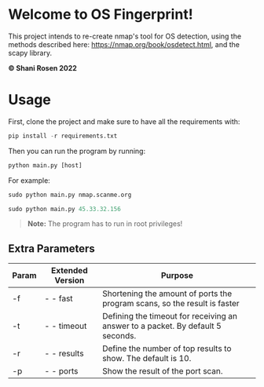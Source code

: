 # Welcome to OS Fingerprint!

This project intends to re-create nmap's tool for OS detection, 
using the methods described here: https://nmap.org/book/osdetect.html,
and the scapy library.

**© Shani Rosen 2022**

# Usage

First, clone the project and make sure to have all the requirements with:

```python
pip install -r requirements.txt
```
Then you can run the program by running:
```python
python main.py [host]
```
For example:
```python
sudo python main.py nmap.scanme.org
```
```python
sudo python main.py 45.33.32.156
```
> **Note:** The program has to run in root privileges! 

## Extra Parameters

|Param|Extended Version|Purpose|
|--|--|--|
| -f|- - fast  |  Shortening the amount of ports the program scans, so the result is faster|
|-t | - - timeout |Defining the timeout for receiving an answer to a packet. By default 5 seconds.| 
|-r |- - results |Define the number of top results to show. The default is 10.
|-p |- - ports |Show the result of the port scan.  
